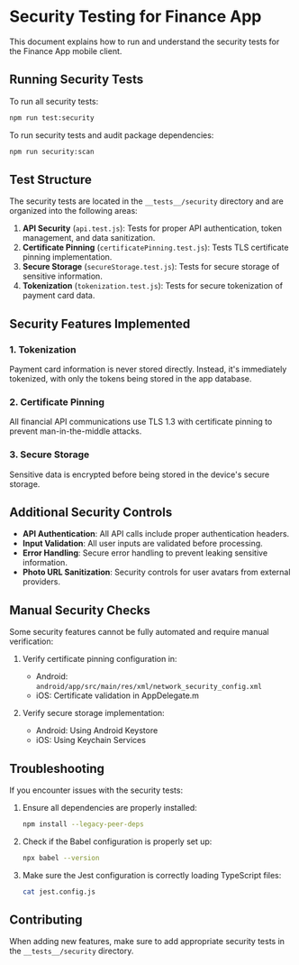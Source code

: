 # Security Testing for Finance App

This document explains how to run and understand the security tests for the Finance App mobile client.

## Running Security Tests

To run all security tests:

```bash
npm run test:security
```

To run security tests and audit package dependencies:

```bash
npm run security:scan
```

## Test Structure

The security tests are located in the `__tests__/security` directory and are organized into the following areas:

1. **API Security** (`api.test.js`): Tests for proper API authentication, token management, and data sanitization.
2. **Certificate Pinning** (`certificatePinning.test.js`): Tests TLS certificate pinning implementation.
3. **Secure Storage** (`secureStorage.test.js`): Tests for secure storage of sensitive information.
4. **Tokenization** (`tokenization.test.js`): Tests for secure tokenization of payment card data.

## Security Features Implemented

### 1. Tokenization

Payment card information is never stored directly. Instead, it's immediately tokenized, with only the tokens being stored in the app database.

### 2. Certificate Pinning

All financial API communications use TLS 1.3 with certificate pinning to prevent man-in-the-middle attacks.

### 3. Secure Storage

Sensitive data is encrypted before being stored in the device's secure storage.

## Additional Security Controls

- **API Authentication**: All API calls include proper authentication headers.
- **Input Validation**: All user inputs are validated before processing.
- **Error Handling**: Secure error handling to prevent leaking sensitive information.
- **Photo URL Sanitization**: Security controls for user avatars from external providers.

## Manual Security Checks

Some security features cannot be fully automated and require manual verification:

1. Verify certificate pinning configuration in:
   - Android: `android/app/src/main/res/xml/network_security_config.xml`
   - iOS: Certificate validation in AppDelegate.m

2. Verify secure storage implementation:
   - Android: Using Android Keystore
   - iOS: Using Keychain Services

## Troubleshooting

If you encounter issues with the security tests:

1. Ensure all dependencies are properly installed:
   ```bash
   npm install --legacy-peer-deps
   ```

2. Check if the Babel configuration is properly set up:
   ```bash
   npx babel --version
   ```

3. Make sure the Jest configuration is correctly loading TypeScript files:
   ```bash
   cat jest.config.js
   ```

## Contributing

When adding new features, make sure to add appropriate security tests in the `__tests__/security` directory. 